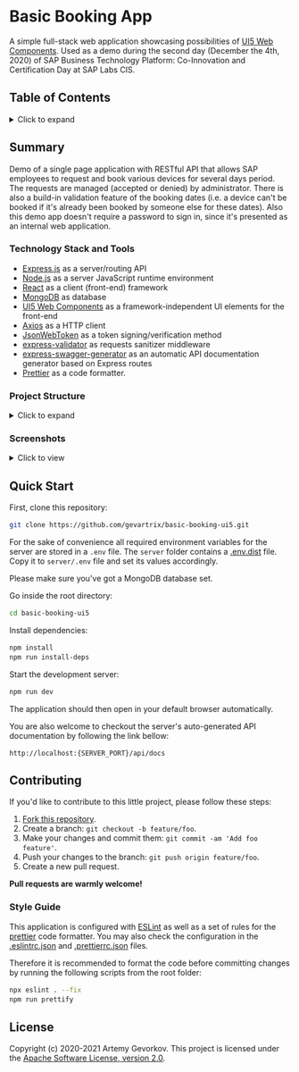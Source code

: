 # Basic Booking App

A simple full-stack web application showcasing possibilities of [UI5 Web Components](https://sap.github.io/ui5-webcomponents/). Used as a demo during the second day (December the 4th, 2020) of SAP Business Technology Platform: Co-Innovation and Certification Day at SAP Labs CIS.

## Table of Contents

<details>
  <summary>Click to expand</summary>

  - [Summary](#summary)
    * [Technology Stack and Tools](#technology-stack-and-tools)
    * [Project Structure](#project-structure)
    * [Screenshots](#screenshots)
  - [Quick Start](#quick-start)
  - [Contributing](#contributing)
    * [Style Guide](#style-guide)
  - [License](#license)
</details>

## Summary

Demo of a single page application with RESTful API that allows SAP employees to request and book various devices for several days period. The requests are managed (accepted or denied) by administrator. There is also a build-in validation feature of the booking dates (i.e. a device can't be booked if it's already been booked by someone else for these dates). Also this demo app doesn't require a password to sign in, since it's presented as an internal web application.

### Technology Stack and Tools

- [Express.js](https://expressjs.com/) as a server/routing API
- [Node.js](https://nodejs.org/) as a server JavaScript runtime environment
- [React](https://reactjs.org/) as a client (front-end) framework
- [MongoDB](https://mongodb.com/) as database
- [UI5 Web Components](https://github.com/SAP/ui5-webcomponents) as a framework-independent UI elements for the front-end
- [Axios](https://github.com/axios/axios) as a HTTP client
- [JsonWebToken](https://github.com/auth0/node-jsonwebtoken) as a token signing/verification method
- [express-validator](https://github.com/express-validator/express-validator) as requests sanitizer middleware
- [express-swagger-generator](https://github.com/pgroot/express-swagger-generator) as an automatic API documentation generator based on Express routes
- [Prettier](https://prettier.io/) as a code formatter.

### Project Structure

<details>
  <summary>Click to expand</summary>

    ├── client
    │   ├── src
    │   │   ├── components
    │   │   │   ├── elements
    │   │   │   │   ├── BookingRow.jsx
    │   │   │   │   ├── BookingsTable.jsx
    │   │   │   │   ├── ErrorNotice.jsx
    │   │   │   │   ├── Navbar.jsx
    │   │   │   │   ├── PendingRow.jsx
    │   │   │   │   ├── PendingsTable.jsx
    │   │   │   │   └── SuccessNotice.jsx
    │   │   │   └── pages
    │   │   │       ├── Admin.jsx
    │   │   │       ├── Login.jsx
    │   │   │       └── User.jsx
    │   │   ├── context
    │   │   │   └── userContext.js
    │   │   ├── App.css
    │   │   ├── App.js
    │   │   ├── index.js
    │   │   └── serviceWorker.js
    │   ├── package.json
    │   └── package-lock.json
    ├── server
    │   ├── api
    │   │   ├── middleware
    │   │   │   ├── authentication.verification.js
    │   │   │   ├── authorization.verification.js
    │   │   │   └── body.validation.js
    │   │   ├── models
    │   │   │   ├── Booking.model.js
    │   │   │   ├── Device.model.js
    │   │   │   └── User.model.js
    │   │   └── routes
    │   │       ├── auth.route.js
    │   │       ├── bookings.route.js
    │   │       └── devices.route.js
    │   ├── .env.dist
    │   ├── package.json
    │   ├── package-lock.json
    │   └── server.js
    ├── .eslintrc.json
    ├── .prettierrc.json
    ├── package.json
    └── package-lock.json

</details>

### Screenshots

<details>
  <summary>Click to view</summary>

  ![User's booking process](https://raw.githubusercontent.com/gevartrix/basic-booking-ui5/master/.github/assets/user_book.png?raw=true)

  ![Device details window](https://raw.githubusercontent.com/gevartrix/basic-booking-ui5/master/.github/assets/user_viewdetails.png?raw=true)

  ![Admin Panel](https://raw.githubusercontent.com/gevartrix/basic-booking-ui5/master/.github/assets/admin_panel.png?raw=true)

</details>

## Quick Start

First, clone this repository:

```sh
git clone https://github.com/gevartrix/basic-booking-ui5.git
```

For the sake of convenience all required environment variables for the server are stored in a `.env` file. The `server` folder contains a [.env.dist](server/.env.dist) file. Copy it to `server/.env` file and set its values accordingly.

Please make sure you've got a MongoDB database set.

Go inside the root directory:
```sh
cd basic-booking-ui5
```

Install dependencies:
```sh
npm install
npm run install-deps
```

Start the development server:
```sh
npm run dev
```

The application should then open in your default browser automatically.

You are also welcome to checkout the server's auto-generated API documentation by following the link bellow:
```
http://localhost:{SERVER_PORT}/api/docs
```

## Contributing

If you'd like to contribute to this little project, please follow these steps:

1. [Fork this repository](https://github.com/gevartrix/basic-booking-ui5/fork).
2. Create a branch: `git checkout -b feature/foo`.
3. Make your changes and commit them: `git commit -am 'Add foo feature'`.
4. Push your changes to the branch: `git push origin feature/foo`.
5. Create a new pull request.

__Pull requests are warmly welcome!__

### Style Guide

This application is configured with [ESLint](https://eslint.org/) as well as a set of rules for the [prettier](https://prettier.io/) code formatter. You may also check the configuration in the [.eslintrc.json](.eslintrc.json) and [.prettierrc.json](.prettierrc.json) files.

Therefore it is recommended to format the code before committing changes by running the following scripts from the root folder:
```sh
npx eslint . --fix
npm run prettify
```

## License

Copyright (c) 2020-2021 Artemy Gevorkov. This project is licensed under the [Apache Software License, version 2.0](LICENSE).
